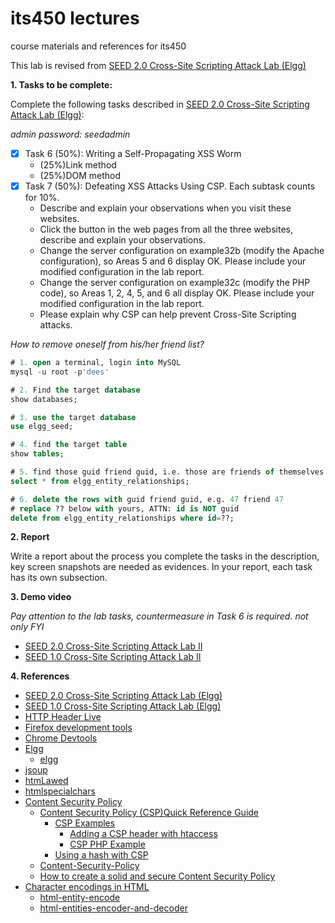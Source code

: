 # its450 lectures

course materials and references for its450

This lab is revised from [SEED 2.0 Cross-Site Scripting Attack Lab (Elgg)](https://seedsecuritylabs.org/Labs_20.04/Web/Web_XSS_Elgg/)

**1. Tasks to be complete:**

Complete the following tasks described in [SEED 2.0 Cross-Site Scripting Attack Lab (Elgg)](../lab09/refs/WebXSSElgg.pdf):

*admin password: seedadmin*

- [x] Task 6 (50%): Writing a Self-Propagating XSS Worm
  * (25%)Link method 
  * (25%)DOM method 
- [x] Task 7 (50%): Defeating XSS Attacks Using CSP. Each subtask counts for 10%.
  * Describe and explain your observations when you visit these websites.
  * Click the button in the web pages from all the three websites, describe and explain your observations.
  * Change the server configuration on example32b (modify the Apache configuration), so Areas 5 and 6 display OK. Please include your modified configuration in the lab report.
  * Change the server configuration on example32c (modify the PHP code), so Areas 1, 2, 4, 5, and 6 all display OK. Please include your modified configuration in the lab report.
  * Please explain why CSP can help prevent Cross-Site Scripting attacks.


*How to remove oneself from his/her friend list?*

```sql
# 1. open a terminal, login into MySQL
mysql -u root -p'dees'

# 2. Find the target database
show databases;

# 3. use the target database
use elgg_seed;

# 4. find the target table
show tables;

# 5. find those guid friend guid, i.e. those are friends of themselves
select * from elgg_entity_relationships;

# 6. delete the rows with guid friend guid, e.g. 47 friend 47
# replace ?? below with yours, ATTN: id is NOT guid
delete from elgg_entity_relationships where id=??;
```

**2. Report**

Write a report about the process you complete the tasks in the description, key screen snapshots are needed as evidences. In your report, each task has its own subsection.


**3. Demo video**

*Pay attention to the lab tasks, countermeasure in Task 6 is required. not only FYI*

* [SEED 2.0 Cross-Site Scripting Attack Lab II]()
* [SEED 1.0 Cross-Site Scripting Attack Lab II](https://youtu.be/Xh8OXe11-4Q)

**4. References**
* [SEED 2.0 Cross-Site Scripting Attack Lab (Elgg)](https://seedsecuritylabs.org/Labs_20.04/Web/Web_XSS_Elgg/)
* [SEED 1.0 Cross-Site Scripting Attack Lab (Elgg)](https://seedsecuritylabs.org/Labs_16.04/Web/Web_XSS_Elgg/)
* [HTTP Header Live](https://addons.mozilla.org/en-US/firefox/addon/http-header-live/)
* [Firefox development tools](https://developer.mozilla.org/en-US/docs/Tools)
* [Chrome Devtools](https://developers.google.com/web/tools/chrome-devtools)
* [Elgg](https://en.wikipedia.org/wiki/Elgg_(software))
  * [elgg](https://elgg.org/)
* [jsoup](https://jsoup.org/)
* [htmLawed](https://www.bioinformatics.org/phplabware/internal_utilities/htmLawed/)
* [htmlspecialchars](https://www.php.net/manual/en/function.htmlspecialchars.php)
* [Content Security Policy](https://en.wikipedia.org/wiki/Content_Security_Policy)
  * [Content Security Policy (CSP)Quick Reference Guide](https://content-security-policy.com/)
    * [CSP Examples](https://content-security-policy.com/examples/)
      * [Adding a CSP header with htaccess](https://content-security-policy.com/examples/htaccess/)
      * [CSP PHP Example](https://content-security-policy.com/examples/php/)
    * [Using a hash with CSP](https://content-security-policy.com/hash/)
  * [Content-Security-Policy](https://developer.mozilla.org/en-US/docs/Web/HTTP/Headers/Content-Security-Policy)
  * [How to create a solid and secure Content Security Policy](https://www.uriports.com/blog/creating-a-content-security-policy-csp/)
* [Character encodings in HTML](https://en.wikipedia.org/wiki/Character_encodings_in_HTML)
  * [html-entity-encode](https://devpal.co/html-entity-encode/)
  * [html-entities-encoder-and-decoder](https://www.web2generators.com/html-based-tools/online-html-entities-encoder-and-decoder)